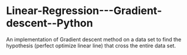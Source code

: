 # Linear-Regression---Gradient-descent--Python
An implementation of Gradient descent method on a data set to find the hypothesis (perfect optimize linear line) that cross the entire data set.

